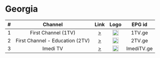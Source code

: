 <h1>Georgia</h1>

| #   | Channel        | Link  | Logo | EPG id |
|:---:|:--------------:|:-----:|:----:|:------:|
| 1   | First Channel (1TV)  | [>](https://tv.cdn.xsg.ge/gpb-1tv/index.m3u8) | <img height="20" src="https://upload.wikimedia.org/wikipedia/commons/thumb/0/0d/Pirveli_Arkhi_Logo_2022.svg/512px-Pirveli_Arkhi_Logo_2022.svg.png"/> | 1TV.ge |
| 2   | First Channel - Education (2TV)  | [>](https://tv.cdn.xsg.ge/gpb-2tv/index.m3u8) | <img height="20" src="https://upload.wikimedia.org/wikipedia/ka/c/c9/2_Tv_Logo.jpg"/> | 2TV.ge |
| 3   | Imedi TV | [>](https://tv.cdn.xsg.ge/imedihd/index.m3u8) | <img height="20" src="https://upload.wikimedia.org/wikipedia/commons/2/2a/Imlogo_2020.png"/> | ImediTV.ge |
